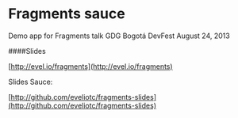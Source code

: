 Fragments sauce
===============

Demo app for Fragments talk GDG Bogotá DevFest August 24, 2013

####Slides

[http://evel.io/fragments](http://evel.io/fragments)

Slides Sauce:

[http://github.com/eveliotc/fragments-slides](http://github.com/eveliotc/fragments-slides)


